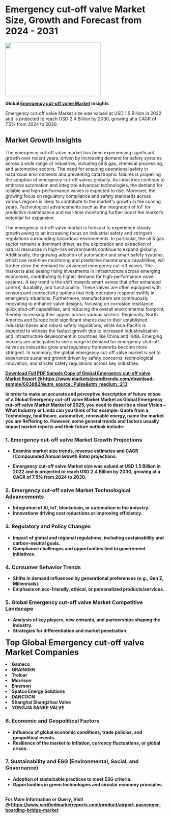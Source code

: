 <H1>Emergency cut-off valve Market Size, Growth and Forecast from 2024 - 2031</H1><img class="aligncenter size-medium wp-image-584254" src="https://thirdeyenews.in/wp-content/uploads/2024/09/Global-Market-Research-300x168.jpeg" alt="" width="300" height="168" /><p><strong>Global&nbsp;<a href="https://www.marketsizeandtrends.com/download-sample/603882/&amp;utm_source=Pulse&amp;utm_medium=213">Emergency cut-off valve Market</a> Insights</strong></p><p>Emergency cut-off valve Market size was valued at USD 1.5 Billion in 2022 and is projected to reach USD 2.4 Billion by 2030, growing at a CAGR of 7.5% from 2024 to 2030.</p><p><h2>Market Growth Insights</h2> <p>The emergency cut-off valve market has been experiencing significant growth over recent years, driven by increasing demand for safety systems across a wide range of industries, including oil & gas, chemical processing, and automotive sectors. The need for ensuring operational safety in hazardous environments and preventing catastrophic failures is propelling the adoption of emergency cut-off valves globally. As industries continue to embrace automation and integrate advanced technologies, the demand for reliable and high-performance valves is expected to rise. Moreover, the growing focus on regulatory compliance and safety standards across various regions is likely to contribute to the market's growth in the coming years. Technological advancements such as the integration of IoT for predictive maintenance and real-time monitoring further boost the market’s potential for expansion.</p> <p><strong><a href="#"></a></strong></p> <p>The emergency cut-off valve market is forecast to experience steady growth owing to an increasing focus on industrial safety and stringent regulations surrounding hazardous environments. In particular, the oil & gas sector remains a dominant driver, as the exploration and extraction of natural resources in high-risk environments continue to expand globally. Additionally, the growing adoption of automation and smart safety systems, which use real-time monitoring and predictive maintenance capabilities, will further drive the demand for advanced emergency cut-off valves. The market is also seeing rising investments in infrastructure across emerging economies, contributing to higher demand for high-performance valve systems. A key trend is the shift towards smart valves that offer enhanced control, durability, and functionality. These valves are often equipped with sensors and connectivity options that help operators respond swiftly in emergency situations. Furthermore, manufacturers are continuously innovating to enhance valve designs, focusing on corrosion resistance, quick shut-off capabilities, and reducing the overall environmental footprint, thereby increasing their appeal across various sectors. Regionally, North America and Europe hold significant shares due to their established industrial bases and robust safety regulations, while Asia-Pacific is expected to witness the fastest growth due to increased industrialization and infrastructure development in countries like China and India. Emerging markets are anticipated to see a surge in demand for emergency shut-off valves as industries grow and regulatory frameworks become more stringent. In summary, the global emergency cut-off valve market is set to experience sustained growth driven by safety concerns, technological innovation, and stricter safety regulations across key industries. <p><strong><a href="#"></p><p><span class=""><strong>Download Full PDF Sample Copy of Global Emergency cut-off valve Market Report</strong> @ <a href="https://www.marketsizeandtrends.com/download-sample/603882/&amp;utm_source=Pulse&amp;utm_medium=213" target="_blank">https://www.marketsizeandtrends.com/download-sample/603882/&amp;utm_source=Pulse&amp;utm_medium=213</a></span></p><p>In order to make an accurate and perceptive description of future scope of a Global&nbsp;Emergency cut-off valve Market Market as Global&nbsp;Emergency cut-off valve Market Market of 2025, you need to describe a clear Vision &ndash; What Industry or Linda can you think of for example: Quote from a Technology, healthcare, automotive, renewable energy, name the market you are Reffering to. However, some general trends and factors usually impact market reports and their future outlook include:</p><h3>1.&nbsp;<strong>Emergency cut-off valve Market Growth Projections</strong></h3><ul><li>Examine market size trends, revenue estimates and CAGR (Compounded Annual Growth Rate) projections.</li><li><p>Emergency cut-off valve Market size was valued at USD 1.5 Billion in 2022 and is projected to reach USD 2.4 Billion by 2030, growing at a CAGR of 7.5% from 2024 to 2030.</p></li></ul><h3>2.&nbsp;<strong>Emergency cut-off valve Market Technological Advancements</strong></h3><ul><li>Integration of AI, IoT, blockchain, or automation in the industry.</li><li>Innovations driving cost reductions or improving efficiency.</li></ul><h3>3.&nbsp;<strong>Regulatory and Policy Changes</strong></h3><ul><li>Impact of global and regional regulations, including sustainability and carbon-neutral goals.</li><li>Compliance challenges and opportunities tied to government initiatives.</li></ul><h3>4.&nbsp;<strong>Consumer Behavior Trends</strong></h3><ul><li>Shifts in demand influenced by generational preferences (e.g., Gen Z, Millennials).</li><li>Emphasis on eco-friendly, ethical, or personalized products/services.</li></ul><h3>5.&nbsp;<strong>Global Emergency cut-off valve Market Competitive Landscape</strong></h3><ul><li>Analysis of key players, new entrants, and partnerships shaping the industry.</li><li>Strategies for differentiation and market penetration.</li></ul><p data-pm-slice="1 1 []"><span style="color: inherit; font-family: inherit; font-size: 25px;">Top Global Emergency cut-off valve Market Companies</span></p><div class="" data-test-id=""><p><li>Gameco</li><li> GRAINGER</li><li> Treloar</li><li> Morrison</li><li> Emerson</li><li> Spatco Energy Solutions</li><li> DANCOCN</li><li> Shanghai Shangzhao Valve</li><li> YONGJIA SANKE VALVE</li></p></div><h3>6.&nbsp;<strong>Economic and Geopolitical Factors</strong></h3><ul><li>Influence of global economic conditions, trade policies, and geopolitical events.</li><li>Resilience of the market to inflation, currency fluctuations, or global crises.</li></ul><h3>7.&nbsp;<strong>Sustainability and ESG (Environmental, Social, and Governance)</strong></h3><ul><li>Adoption of sustainable practices to meet ESG criteria.</li><li>Opportunities in green technologies and circular economy principles.</li></ul><h2><strong style="font-size: 14px;">For More Information or Query, Visit @&nbsp;</strong><a style="background-color: #ffffff; font-size: 14px;" href="https://www.marketsizeandtrends.com/report/emergency-cut-off-valve-market/" target="_blank">https://www.verifiedmarketreports.com/product/airport-passenger-boarding-bridge-market</a></h2>
